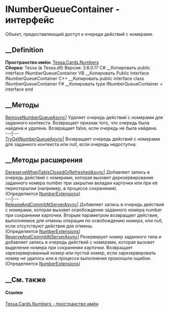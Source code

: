# INumberQueueContainer - интерфейс
Объект, предоставляющий доступ к очереди действий с номерами.
## __Definition
 **Пространство имён:** [Tessa.Cards.Numbers](N_Tessa_Cards_Numbers.htm)  
 **Сборка:** Tessa (в Tessa.dll) Версия: 3.6.0.17
C# __Копировать
     public interface INumberQueueContainer
VB __Копировать
     Public Interface INumberQueueContainer
C++ __Копировать
     public interface class INumberQueueContainer
F# __Копировать
     type INumberQueueContainer = interface end
##  __Методы
[RemoveNumberQueueAsync](M_Tessa_Cards_Numbers_INumberQueueContainer_RemoveNumberQueueAsync.htm)|
Удаляет очередь действий с номерами для заданного контекста. Возвращает
признак того, что очередь была найдена и удалена. Возвращает false, если
очередь не была найдена.  
---|---  
[TryGetNumberQueueAsync](M_Tessa_Cards_Numbers_INumberQueueContainer_TryGetNumberQueueAsync.htm)|
Возвращает очередь действий с номерами для заданного контекста или null, если
очередь недоступна.  
## __Методы расширения
[DereserveWhenTabIsClosedOrRefreshedAsync](M_Tessa_Cards_Numbers_NumberExtensions_DereserveWhenTabIsClosedOrRefreshedAsync.htm)|
Добавляет запись в очередь действий с номерами, которая вызовет
дерезервирование заданного номера number при закрытии вкладки карточки или при
её переоткрытии (например, в процессе сохранения).  
(Определяется [NumberExtensions](T_Tessa_Cards_Numbers_NumberExtensions.htm))  
---|---  
[ReleaseAndCommitAtServerAsync](M_Tessa_Cards_Numbers_NumberExtensions_ReleaseAndCommitAtServerAsync.htm)|
Добавляет запись в очередь действий с номерами, которая вызовет освобождение
заданного номера number при сохранении карточки. Вторым параметром возвращает
действие, выполняемое для отмены операции по освобождению номера, или null,
если отсутствуют действия для отмены.  
(Определяется [NumberExtensions](T_Tessa_Cards_Numbers_NumberExtensions.htm))  
[ReserveAndCommitAtServerAsync](M_Tessa_Cards_Numbers_NumberExtensions_ReserveAndCommitAtServerAsync.htm)|
Резервирует номер заданного типа и добавляет запись в очередь действий с
номерами, которая вызовет выделение номера при сохранении карточки. Возвращает
зарезервированный номер или пустой номер, если зарезервировать номер не
удалось или в процессе выполнения произошли ошибки.  
(Определяется [NumberExtensions](T_Tessa_Cards_Numbers_NumberExtensions.htm))  
##  __См. также
#### Ссылки
[Tessa.Cards.Numbers - пространство имён](N_Tessa_Cards_Numbers.htm)
